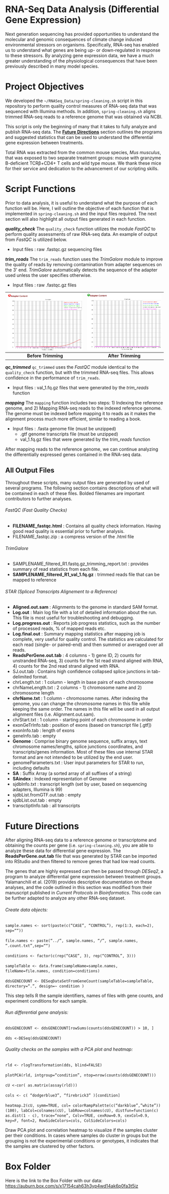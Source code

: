 # RNA-Seq Data Analysis (Differential Gene Expression)

Next generation sequencing has provided opportunities to understand the molecular and genomic consequences of climate change induced environmental stressors on organisms. Specifically, RNA-seq has enabled us to understand what genes are being up- or down-regulated in response to these stressors. By analyzing gene expression data, we have a much greater understanding of the physiological consequences that have been previously described in many model species. 


# Project Objectives

We developed the `~/RNASeq_Data/spring-cleaning.sh` script in this repository to perform quality control measures of RNA-seq data that was sequenced with Illumina methods. In addition, `spring-cleaning.sh` aligns trimmed RNA-seq reads to a reference genome that was obtained via NCBI. 

This script is only the beginning of many that it takes to fully analyze and publish RNA-seq data. The [**Future Directions**](#Future-Directions) section outlines the programs and suggested statistics that can be used to understand the differential gene expression between treatments. 

Total RNA was extracted from the common mouse species, *Mus musculus*, that was exposed to two separate treatment groups: mouse with granzyme B-deficient TCRβ+CD4+ T cells and wild type mouse. We thank these mice for their service and dedication to the advancement of our scripting skills. 


# Script Functions

Prior to data analysis, it is useful to understand what the purpose of each function will be. Here, I will outline the objective of each function that is implemented in `spring-cleaning.sh` and the input files required. The next section will also highlight all output files generated in each function. 


***quality_check***
The `quality_check` function utilizes the module *FastQC* to perform quality assessments of raw RNA-seq data. An example of output from *FastQC* is utilized below. 
* Input files : raw .fastqc.gz sequencing files


***trim_reads***
The `trim_reads` function uses the *TrimGalore* module to improve the quality of reads by removing contamination from adapter sequences on the 3' end. *TrimGalore* automatically detects the sequence of the adapter used unless the user specifies otherwise. 
* Input files : raw .fastqc.gz files

|  ![image](BeforeTrim.png)  | ![image](AfterTrim.png)  |
|:--------:|:---:|
| **Before Trimming** | **After Trimming** |


***qc_trimmed***
`qc_trimmed` uses the *FastQC* module identical to the `quality_check` function, but with the trimmed RNA-seq files. This allows confidence in the performance of `trim_reads`. 
* Input files : val_1.fq.gz files that were generated by the *trim_reads* function

***mapping***
The `mapping` function includes two steps: 1) Indexing the reference genome, and 2) Mapping RNA-seq reads to the indexed reference genome. The genome must be indexed before mapping it to reads as it makes the alignment process much more efficient, similar to reading a book.
* Input files : .fasta genome file (must be unzipped)
  * .gtf genome transcripts file (must be unzipped)
  * val_1.fq.gz files that were generated by the *trim_reads* function

After mapping reads to the reference genome, we can continue analyzing the differentially expressed genes contained in the RNA-seq data. 



## All Output Files

Throughout these scripts, many output files are generated by used of several programs. The following section contains descriptions of what will be contained in each of these files. Bolded filenames are important contributors to further analyses. 

###### FastQC (Fast Quality Checks)
* **FILENAME_fastqc.html** : Contains all quality check information. Having good read quality is essential prior to further analysis.
* FILENAME_fastqc.zip : a compress version of the .html file 

###### TrimGalore
* SAMPLENAME_filtered_R1.fastq.gz_trimming_report.txt : provides summary of read statistics from each file. 
* **SAMPLENAME_filtered_R1_val_1.fq.gz** : trimmed reads file that can be mapped to reference

###### STAR (Spliced Transcripts Alignement to a Reference)
* **Aligned.out.sam** : Alignments to the genome in standard SAM format.
* **Log.out** : Main log file with a lot of detailed information about the run. This file is most useful for troubleshooting and debugging.
* **Log.progress.out** : Reports job progress statistics, such as the number of processed reads, % of mapped reads etc.
* **Log.final.out** :  Summary mapping statistics after mapping job is complete, very useful for quality control. The statistics are calculated for each read (single- or paired-end) and then summed or averaged over all reads.
* **ReadsPerGene.out.tab** : 4 columns - 1) gene ID, 2) counts for unstranded RNA-seq, 3) counts for the 1st read strand aligned with RNA, 4) counts for the 2nd read strand aligned with RNA.
* SJ.out.tab : Contains high confidence collapsed splice junctions in tab-delimited format. 
* chrLength.txt : 1 column - length in base pairs of each chromosome
* chrNameLength.txt : 2 columns - 1) chromosome name and 2) chromosome length
* **chrName.txt** : 1 column - chromosome names. After indexing the genome, you can change the chromosome names in this file while keeping the same order. The names in this file will be used in all output alignment files (i.e. Alignment.out.sam).
* chrStart.txt : 1 column - starting point of each chromosome in order
* exonGeTrInfo.tab : position of exons (based on transcript file [.gtf])
* exonInfo.tab : length of exons
* geneInfo.tab : empty
* **Genome** : Comprise binary genome sequence, suffix arrays, text chromosome names/lengths, splice junctions coordinates, and transcripts/genes information. Most of these files use internal STAR format and are not intended to be utilized by the end user.
* genomeParameters.txt : User input parameters for STAR to run, including defaults
* **SA** : Suffix Array (a sorted array of all suffixes of a string)
* **SAindex** : Indexed representation of Genome
* sjdbInfo.txt : transcript length (set by user, based on sequencing adapters, Illumina is 99)
* sjdbList.fromGTF.out.tab : empty
* sjdbList.out.tab : empty
* transctiptInfo.tab : all transcripts 

# Future Directions

After aligning RNA-seq data to a reference genome or transcriptome and obtaining the counts per gene (i.e. `spring-cleaning.sh`), you are able to analyze these data for differential gene expression. The **ReadsPerGene.out.tab** file that was generated by STAR can be imported into RStudio and then filtered to remove genes that had low read counts. 

The genes that are highly expressed can then be passed through *DESeq2*, a program to analyze differential gene expression between treatment groups. Yalamanchili et al. (2019) provides descriptive documentation on these analyses, and the code outlined in this section was modified from their manuscript published in *Current Protocols in Bioinformatics*. This code can be further adapted to analyze any other RNA-seq dataset. 

###### Create data objects:

```
sample.names <- sort(paste(c(“CASE”, “CONTROL”), rep(1:3, each=2), sep=““))

file.names <- paste(“../”, sample.names, “/”, sample.names, “.count.txt”,sep=““)

conditions <- factor(c(rep(“CASE”, 3), rep(“CONTROL”, 3)))

sampleTable <- data.frame(sampleName=sample.names, fileName=file.names, condition=conditions)

ddsGENECOUNT <- DESeqDataSetFromGeneCount(sampleTable=sampleTable, directory=“.”, design=~ condition )
```

This step tells R the sample identifiers, names of files with gene counts, and experiment conditions for each sample.


###### Run differential gene analysis:

```
ddsGENECOUNT <- ddsGENECOUNT[rowSums(counts(ddsGENECOUNT)) > 10, ]

dds <-DESeq(ddsGENECOUNT)
```

###### Quality checks on the samples with a PCA plot and heatmap:

```
rld <- rlogTransformation(dds, blind=FALSE)

plotPCA(rld, intgroup=“condition”, ntop=nrow(counts(ddsGENECOUNT)))

cU <-cor( as.matrix(assay(rld)))

cols <- c( “dodgerblue3”, “firebrick3” )[condition]

heatmap.2(cU, symm=TRUE, col= colorRampPalette(c(“darkblue”,”white”)) (100), labCol=colnames(cU), labRow=colnames(cU), distfun=function(c) as.dist(1 - c), trace=“none”, Colv=TRUE, cexRow=0.9, cexCol=0.9, key=F, font=2, RowSideColors=cols, ColSideColors=cols)
```

Draw PCA plot and correlation heatmap to visualize if the samples cluster per their conditions. In cases where samples do cluster in groups but the grouping is not the experimental conditions or genotypes, it indicates that the samples are clustered by other factors.


# Box Folder
Here is the link to the Box Folder with our data: https://auburn.box.com/s/x17154cah63h3yp4wd14ak6p0fa3t5jz
